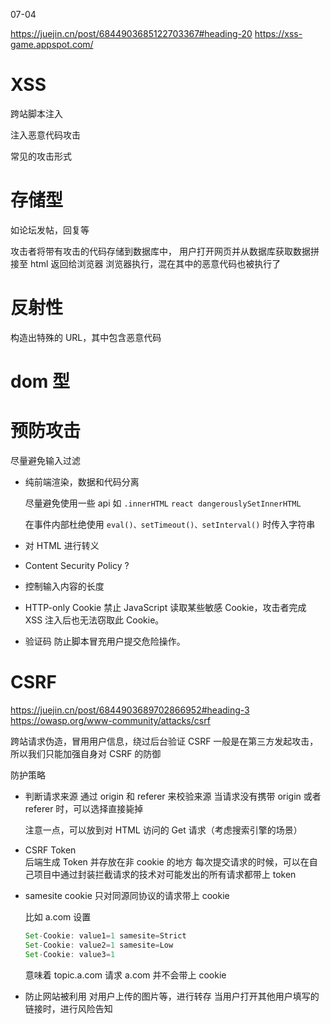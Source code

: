 07-04

https://juejin.cn/post/6844903685122703367#heading-20
https://xss-game.appspot.com/

# XSS

跨站脚本注入

注入恶意代码攻击

常见的攻击形式

# 存储型

如论坛发帖，回复等

攻击者将带有攻击的代码存储到数据库中，
用户打开网页并从数据库获取数据拼接至 html 返回给浏览器
浏览器执行，混在其中的恶意代码也被执行了

# 反射性

构造出特殊的 URL，其中包含恶意代码

# dom 型

# 预防攻击

尽量避免输入过滤

- 纯前端渲染，数据和代码分离

  尽量避免使用一些 api 如 `.innerHTML` `react dangerouslySetInnerHTML`

  在事件内部杜绝使用 `eval()、setTimeout()、setInterval()` 时传入字符串

- 对 HTML 进行转义

- Content Security Policy
  ?

- 控制输入内容的长度

- HTTP-only Cookie
  禁止 JavaScript 读取某些敏感 Cookie，攻击者完成 XSS 注入后也无法窃取此 Cookie。

- 验证码
  防止脚本冒充用户提交危险操作。

# CSRF

https://juejin.cn/post/6844903689702866952#heading-3
https://owasp.org/www-community/attacks/csrf

跨站请求伪造，冒用用户信息，绕过后台验证
CSRF 一般是在第三方发起攻击，所以我们只能加强自身对 CSRF 的防御

防护策略

- 判断请求来源
  通过 origin 和 referer 来校验来源
  当请求没有携带 origin 或者 referer 时，可以选择直接毙掉

  注意一点，可以放到对 HTML 访问的 Get 请求（考虑搜索引擎的场景）

- CSRF Token  
  后端生成 Token 并存放在非 cookie 的地方
  每次提交请求的时候，可以在自己项目中通过封装拦截请求的技术对可能发出的所有请求都带上 token

- samesite cookie
  只对同源同协议的请求带上 cookie

  比如 a.com 设置

  ```javascript
  Set-Cookie: value1=1 samesite=Strict
  Set-Cookie: value2=1 samesite=Low
  Set-Cookie: value3=1
  ```

  意味着 topic.a.com 请求 a.com 并不会带上 cookie

- 防止网站被利用
  对用户上传的图片等，进行转存
  当用户打开其他用户填写的链接时，进行风险告知
